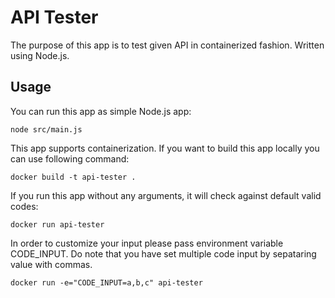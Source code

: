 # API Tester
The purpose of this app is to test given API in containerized fashion. Written using Node.js.
## Usage
You can run this app as simple Node.js app:

``node src/main.js``

This app supports containerization. If you want to build this app locally you can use following command:

``docker build -t api-tester .``


If you run this app without any arguments, it will check against default valid codes:

``docker run api-tester``

In order to customize your input please pass environment variable CODE_INPUT. Do note that you have set multiple code input by sepataring value with commas.

``docker run -e="CODE_INPUT=a,b,c" api-tester``